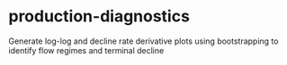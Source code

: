 # production-diagnostics
Generate log-log and decline rate derivative plots using bootstrapping to identify flow regimes and terminal decline
